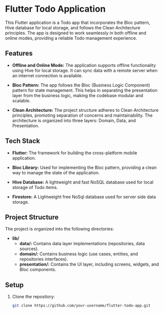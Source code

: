 # Flutter Todo Application

This Flutter application is a Todo app that incorporates the Bloc pattern, Hive database for local storage, and follows the Clean Architecture principles. The app is designed to work seamlessly in both offline and online modes, providing a reliable Todo management experience.

## Features

- **Offline and Online Mode:** The application supports offline functionality using Hive for local storage. It can sync data with a remote server when an internet connection is available.

- **Bloc Pattern:** The app follows the Bloc (Business Logic Component) pattern for state management. This helps in separating the presentation layer from the business logic, making the codebase modular and scalable.

- **Clean Architecture:** The project structure adheres to Clean Architecture principles, promoting separation of concerns and maintainability. The architecture is organized into three layers: Domain, Data, and Presentation.

## Tech Stack

- **Flutter:** The framework for building the cross-platform mobile application.

- **Bloc Library:** Used for implementing the Bloc pattern, providing a clean way to manage the state of the application.

- **Hive Database:** A lightweight and fast NoSQL database used for local storage of Todo items.

- **Firestore:** A Lightweight free NoSql database used for server side data storage.

## Project Structure

The project is organized into the following directories:

- **lib/**
  - **data/:** Contains data layer implementations (repositories, data sources).
  - **domain/:** Contains business logic (use cases, entities, and repositories interfaces).
  - **presentation/:** Contains the UI layer, including screens, widgets, and Bloc components.

## Setup

1. Clone the repository:

   ```bash
   git clone https://github.com/your-username/flutter-todo-app.git
